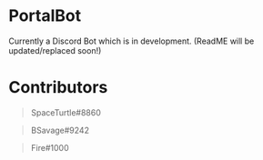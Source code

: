 # PortalBot
Currently a Discord Bot which is in development. 
(ReadME will be updated/replaced soon!)


# Contributors
> SpaceTurtle#8860

> BSavage#9242

> Fire#1000
